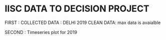 # IISC DATA TO DECISION PROJECT

FIRST :
 COLLECTED DATA : DELHI 2019
 CLEAN DATA: max data is avaialble

SECOND :
 Timeseries plot for 2019
